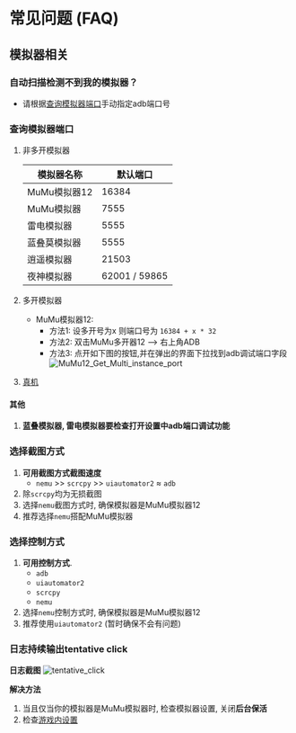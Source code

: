 # 常见问题 (FAQ)
## 模拟器相关
### 自动扫描检测不到我的模拟器？
- 请根据[查询模拟器端口](#查询模拟器端口)手动指定adb端口号
### 查询模拟器端口
1. 非多开模拟器

    | 模拟器名称     | 默认端口          |
    |-----------|---------------|
    | MuMu模拟器12 | 16384         |
    | MuMu模拟器   | 7555          |
    | 雷电模拟器     | 5555          |
    | 蓝叠莫模拟器    | 5555          |
    | 逍遥模拟器     | 21503         |
    | 夜神模拟器     | 62001 / 59865 |

2. 多开模拟器
   - MuMu模拟器12:
     - 方法1: 设多开号为x 则端口号为 ```16384 + x * 32```
     - 方法2: 双击MuMu多开器12 --> 右上角ADB
     - 方法3: 
        点开如下图的按钮,并在弹出的界面下拉找到adb调试端口字段
        ![MuMu12_Get_Multi_instance_port](/assets/faq/MuMu12_Get_Multi_instance_port.png)

3. [真机](/usage_doc/guide.md#在安卓真机运行游戏电脑运行baas)

#### 其他
1. **蓝叠模拟器, 雷电模拟器要检查打开设置中adb端口调试功能**

### 选择截图方式
1. **可用截图方式截图速度**
    - ```nemu``` >> ```scrcpy``` >> ```uiautomator2``` ≈ ```adb```
2. 除```scrcpy```均为无损截图
3. 选择```nemu```截图方式时, 确保模拟器是MuMu模拟器12
4. 推荐选择```nemu```搭配MuMu模拟器
### 选择控制方式
1. **可用控制方式**.
    - ```adb```
    - ```uiautomator2```
    - ```scrcpy```
    - ```nemu```
2. 选择```nemu```控制方式时, 确保模拟器是MuMu模拟器12
3. 推荐使用```uiautomator2``` (暂时确保不会有问题)
### 日志持续输出tentative click
**日志截图**
![tentative_click](/assets/faq/log_continuous_tentative_click.png)

**解决方法**
1. 当且仅当你的模拟器是MuMu模拟器时, 检查模拟器设置, 关闭**后台保活**
2. 检查[游戏内设置](/usage_doc/config#游戏内设置)